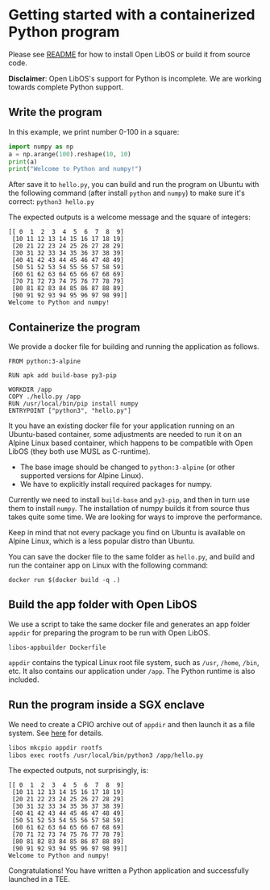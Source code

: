 # Getting started with a containerized Python program

Please see [README](../README.md) for how to install Open LibOS or build
it from source code.

**Disclaimer**: Open LibOS's support for Python is incomplete.
We are working towards complete Python support.

## Write the program

In this example, we print number 0-100 in a square:

```python
import numpy as np
a = np.arange(100).reshape(10, 10)
print(a)
print("Welcome to Python and numpy!")
```

After save it to `hello.py`, you can build and run the program on Ubuntu
with the following command (after install `python` and `numpy`) to make
sure it's correct: `python3 hello.py`

The expected outputs is a welcome message and the square of integers:

```
[[ 0  1  2  3  4  5  6  7  8  9]
 [10 11 12 13 14 15 16 17 18 19]
 [20 21 22 23 24 25 26 27 28 29]
 [30 31 32 33 34 35 36 37 38 39]
 [40 41 42 43 44 45 46 47 48 49]
 [50 51 52 53 54 55 56 57 58 59]
 [60 61 62 63 64 65 66 67 68 69]
 [70 71 72 73 74 75 76 77 78 79]
 [80 81 82 83 84 85 86 87 88 89]
 [90 91 92 93 94 95 96 97 98 99]]
Welcome to Python and numpy!
```

## Containerize the program

We provide a docker file for building and running the application as follows.

```docker
FROM python:3-alpine

RUN apk add build-base py3-pip

WORKDIR /app
COPY ./hello.py /app
RUN /usr/local/bin/pip install numpy
ENTRYPOINT ["python3", "hello.py"]
```

It you have an existing docker file for your application running on an
Ubuntu-based container, some adjustments are needed to run it on
an Alpine Linux based container, which happens to be compatible with
Open LibOS (they both use MUSL as C-runtime).

* The base image should be changed to `python:3-alpine`
(or other supported versions for Alpine Linux).
* We have to explicitly install required packages for numpy.

Currently we need to install `build-base` and `py3-pip`, and then
in turn use them to install `numpy`. The installation of numpy builds it
from source thus takes quite some time. We are looking for ways to improve
the performance.

Keep in mind that not every package you find on Ubuntu is available on Alpine
Linux, which is a less popular distro than Ubuntu.

You can save the docker file to the same folder as `hello.py`, and build
and run the container app on Linux with the following command:

`docker run $(docker build -q .)`

## Build the app folder with Open LibOS

We use a script to take the same docker file and generates an
app folder `appdir` for preparing the program to be run with Open LibOS.

```
libos-appbuilder Dockerfile
```
`appdir` contains the typical Linux root file system, such as `/usr`,
`/home`, `/bin`, etc. It also contains our application under `/app`.
The Python runtime is also included.

## Run the program inside a SGX enclave

We need to create a CPIO archive out of `appdir` and then launch it as
a file system. See [here](./user-getting-started-c.md#create-a-cpio-archive)
for details.

```bash
libos mkcpio appdir rootfs
libos exec rootfs /usr/local/bin/python3 /app/hello.py
```

The expected outputs, not surprisingly, is:
```
[[ 0  1  2  3  4  5  6  7  8  9]
 [10 11 12 13 14 15 16 17 18 19]
 [20 21 22 23 24 25 26 27 28 29]
 [30 31 32 33 34 35 36 37 38 39]
 [40 41 42 43 44 45 46 47 48 49]
 [50 51 52 53 54 55 56 57 58 59]
 [60 61 62 63 64 65 66 67 68 69]
 [70 71 72 73 74 75 76 77 78 79]
 [80 81 82 83 84 85 86 87 88 89]
 [90 91 92 93 94 95 96 97 98 99]]
Welcome to Python and numpy!
```

Congratulations! You have written a Python application and
successfully launched in a TEE.
